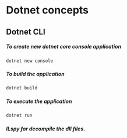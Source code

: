 # Dotnet concepts 

## Dotnet CLI

##### To create new dotnet core console application
```sh
dotnet new console
```

##### To build the application
```sh
dotnet build
```

##### To execute the application
```sh
dotnet run
```

##### ILspy for decompile the dll files.
